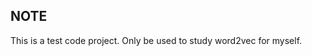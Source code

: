 **NOTE**
-------------------
This is a test code project. Only be used to study word2vec for myself.